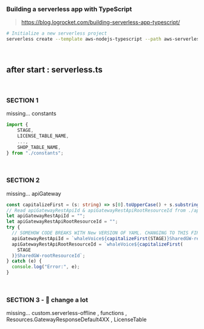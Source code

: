 ### Building a serverless app with TypeScript
> https://blog.logrocket.com/building-serverless-app-typescript/
```bash
# Initialize a new serverless project
serverless create --template aws-nodejs-typescript --path aws-serverless-typescript-api
```



</br>

## after start : serverless.ts

</br>

### SECTION 1
missing... 
    constants

```ts
import {
    STAGE,
    LICENSE_TABLE_NAME,
    ...,
    SHOP_TABLE_NAME,
} from "./constants";
```

</br>

### SECTION 2
missing... 
    apiGateway

```ts
const capitalizeFirst = (s: string) => s[0].toUpperCase() + s.substring(1);
// Read apiGatewayRestApiId & apiGatewayRestApiRootResourceId from ./apigateway/serverless.yml
let apiGatewayRestApiId = "";
let apiGatewayRestApiRootResourceId = "";
try {
  // SOMEHOW CODE BREAKS WITH New VERSION OF YAML. CHANGING TO THIS FIRST!
  apiGatewayRestApiId = `whaleVoice${capitalizeFirst(STAGE)}SharedGW-restApiId`;
  apiGatewayRestApiRootResourceId = `whaleVoice${capitalizeFirst(
    STAGE
  )}SharedGW-rootResourceId`;
} catch (e) {
  console.log("Error:", e);
}
```

</br>

### SECTION 3 - 🤯 change a lot
missing... 
    custom.serverless-offline , 
    functions , 
    Resources.GatewayResponseDefault4XX , 
    LicenseTable

```ts

```